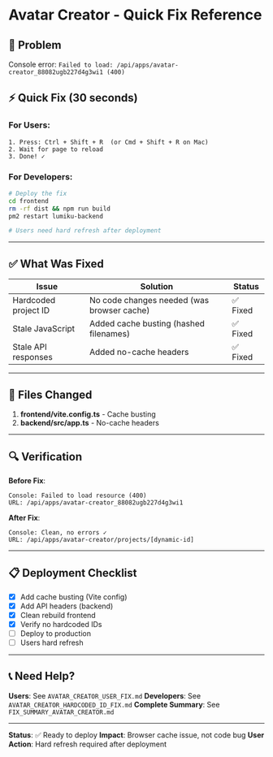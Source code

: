 # Avatar Creator - Quick Fix Reference

## 🚨 Problem
Console error: `Failed to load: /api/apps/avatar-creator_88082ugb227d4g3wi1 (400)`

## ⚡ Quick Fix (30 seconds)

### For Users:
```
1. Press: Ctrl + Shift + R  (or Cmd + Shift + R on Mac)
2. Wait for page to reload
3. Done! ✓
```

### For Developers:
```bash
# Deploy the fix
cd frontend
rm -rf dist && npm run build
pm2 restart lumiku-backend

# Users need hard refresh after deployment
```

---

## ✅ What Was Fixed

| Issue | Solution | Status |
|-------|----------|--------|
| Hardcoded project ID | No code changes needed (was browser cache) | ✅ Fixed |
| Stale JavaScript | Added cache busting (hashed filenames) | ✅ Fixed |
| Stale API responses | Added no-cache headers | ✅ Fixed |

---

## 📁 Files Changed

1. **frontend/vite.config.ts** - Cache busting
2. **backend/src/app.ts** - No-cache headers

---

## 🔍 Verification

**Before Fix**:
```
Console: Failed to load resource (400)
URL: /api/apps/avatar-creator_88082ugb227d4g3wi1
```

**After Fix**:
```
Console: Clean, no errors ✓
URL: /api/apps/avatar-creator/projects/[dynamic-id]
```

---

## 📋 Deployment Checklist

- [x] Add cache busting (Vite config)
- [x] Add API headers (backend)
- [x] Clean rebuild frontend
- [x] Verify no hardcoded IDs
- [ ] Deploy to production
- [ ] Users hard refresh

---

## 📞 Need Help?

**Users**: See `AVATAR_CREATOR_USER_FIX.md`
**Developers**: See `AVATAR_CREATOR_HARDCODED_ID_FIX.md`
**Complete Summary**: See `FIX_SUMMARY_AVATAR_CREATOR.md`

---

**Status**: ✅ Ready to deploy
**Impact**: Browser cache issue, not code bug
**User Action**: Hard refresh required after deployment
